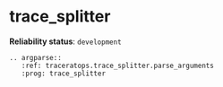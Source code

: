 # trace_splitter

**Reliability status**: `development`

```{eval-rst}
.. argparse::
   :ref: traceratops.trace_splitter.parse_arguments
   :prog: trace_splitter
```
